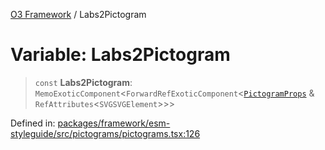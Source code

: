 [O3 Framework](../API.md) / Labs2Pictogram

# Variable: Labs2Pictogram

> `const` **Labs2Pictogram**: `MemoExoticComponent`\<`ForwardRefExoticComponent`\<[`PictogramProps`](../type-aliases/PictogramProps.md) & `RefAttributes`\<`SVGSVGElement`\>\>\>

Defined in: [packages/framework/esm-styleguide/src/pictograms/pictograms.tsx:126](https://github.com/openmrs/openmrs-esm-core/blob/main/packages/framework/esm-styleguide/src/pictograms/pictograms.tsx#L126)
